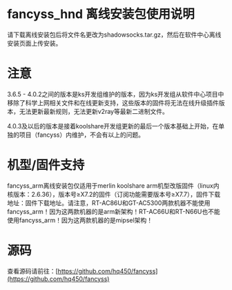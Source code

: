 # fancyss_hnd 离线安装包使用说明
请下载离线安装包后将文件名更改为shadowsocks.tar.gz，然后在软件中心离线安装页面上传安装。

# 注意
3.6.5 - 4.0.2之间的版本是ks开发组维护的版本，因为ks开发组从软件中心项目中移除了科学上网相关文件和在线更新支持，这些版本的固件将无法在线升级插件版本，无法更新最新规则，无法更新v2ray等最新二进制文件。

4.0.3及以后的版本是接着koolshare开发组更新的最后一个版本基础上开始，在单独的项目（fancyss）内维护，不会有以上的问题。

# 机型/固件支持
fancyss_arm离线安装包仅适用于merlin koolshare arm机型改版固件（linux内核版本：2.6.36），版本号≥X7.2的固件（订阅功能需要版本号≥X7.7），固件下载地址：固件下载地址。请注意，RT-AC86U和GT-AC5300两款机器不能使用fancyss_arm！因为这两款机器的是arm新架构！RT-AC66U和RT-N66U也不能使用fancyss_arm！因为这两款机器的是mipsel架构！

# 源码
查看源码请前往：[https://github.com/hq450/fancyss](https://github.com/hq450/fancyss)

